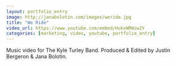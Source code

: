 ```yaml
---
layout: portfolio_entry
image: http://janabolotin.com/images/weride.jpg
title: "We Ride"
video_url: https://www.youtube.com/embed/HukxWRWzw2Y
categories: [marketing, video, youtube, portfolio_entry]
---
```

Music video for The Kyle Turley Band. Produced & Edited by Justin Bergeron & Jana Bolotin.
